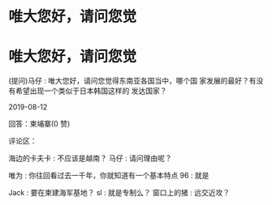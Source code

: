 # 唯大您好，请问您觉

# 唯大您好，请问您觉

(提问)马仔 : 唯大您好，请问您觉得东南亚各国当中，哪个国 家发展的最好？有没有希望出现一个类似于日本韩国这样的 发达国家？

2019-08-12

回答：柬埔寨(0 赞)

评论区：

海边的卡夫卡 : 不应该是越南？ 马仔 : 请问理由呢？

唯为 : 你往回看过去一千年，你就知道有一个基本特点 96 : 就是

Jack : 要在柬建海军基地？ sl : 就是专制么？ 窗口上的猪 : 远交近攻？
